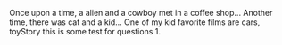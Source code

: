 Once upon a time, a alien and a cowboy met in a coffee shop...
Another time, there was cat and a kid... 
One of my kid favorite films are cars, toyStory
this is some test for questions 1. 


